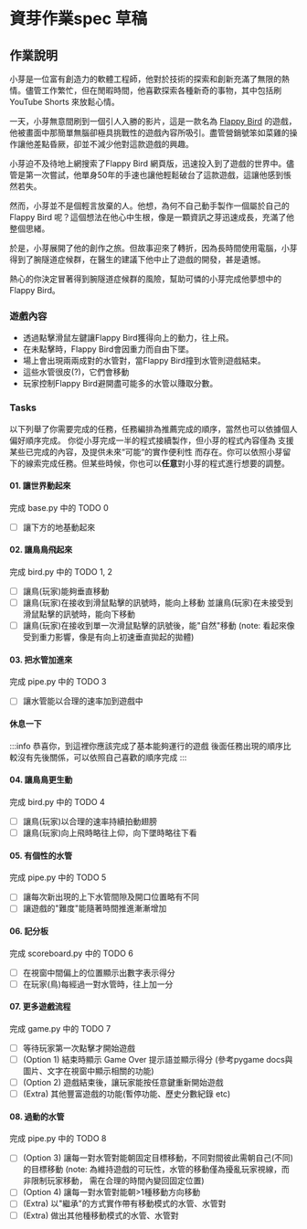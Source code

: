 # 資芽作業spec 草稿

## 作業說明

小芽是一位富有創造力的軟體工程師，他對於技術的探索和創新充滿了無限的熱情。儘管工作繁忙，但在閒暇時間，他喜歡探索各種新奇的事物，其中包括刷 YouTube Shorts 來放鬆心情。

一天，小芽無意間刷到一個引人入勝的影片，這是一款名為 [Flappy Bird](https://zh.wikipedia.org/zh-tw/Flappy_Bird) 的遊戲，他被畫面中那簡單無腦卻極具挑戰性的遊戲內容所吸引。盡管營銷號笨如菜雞的操作讓他差點昏厥，卻並不減少他對這款遊戲的興趣。

小芽迫不及待地上網搜索了Flappy Bird 網頁版，迅速投入到了遊戲的世界中。儘管是第一次嘗試，他單身50年的手速也讓他輕鬆破台了這款遊戲，這讓他感到悵然若失。

然而，小芽並不是個輕言放棄的人。他想，為何不自己動手製作一個屬於自己的 Flappy Bird 呢？這個想法在他心中生根，像是一顆資訊之芽迅速成長，充滿了他整個思緒。

於是，小芽展開了他的創作之旅。但故事迎來了轉折，因為長時間使用電腦，小芽得到了腕隧道症候群，在醫生的建議下他中止了遊戲的開發，甚是遺憾。

熱心的你決定冒著得到腕隧道症候群的風險，幫助可憐的小芽完成他夢想中的Flappy Bird。

### 遊戲內容

- 透過點擊滑鼠左鍵讓Flappy Bird獲得向上的動力，往上飛。
- 在未點擊時，Flappy Bird會因重力而自由下墜。
- 場上會出現兩兩成對的水管對，當Flappy Bird撞到水管則遊戲結束。
- 這些水管很皮(?)，它們會移動
- 玩家控制Flappy Bird避開盡可能多的水管以賺取分數。

### Tasks

以下列舉了你需要完成的任務，任務編排為推薦完成的順序，當然也可以依據個人偏好順序完成。
你從小芽完成一半的程式接續製作，但小芽的程式內容僅為 支援某些已完成的內容，及提供未來“可能“的實作便利性 而存在。你可以依照小芽留下的線索完成任務。但某些時候，你也可以**任意**對小芽的程式進行想要的調整。

#### 01. 讓世界動起來

完成 base.py 中的 TODO 0

- [ ] 讓下方的地基動起來

#### 02. 讓鳥鳥飛起來

完成 bird.py 中的 TODO 1, 2

- [ ] 讓鳥(玩家)能夠垂直移動
- [ ] 讓鳥(玩家)在接收到滑鼠點擊的訊號時，能向上移動
並讓鳥(玩家)在未接受到滑鼠點擊的訊號時，能向下移動
- [ ] 讓鳥(玩家)在接收到單一次滑鼠點擊的訊號後，能"自然"移動
(note: 看起來像受到重力影響，像是有向上初速垂直拋起的拋體)

#### 03. 把水管加進來

完成 pipe.py 中的 TODO 3

- [ ] 讓水管能以合理的速率加到遊戲中

#### 休息一下

:::info
恭喜你，到這裡你應該完成了基本能夠運行的遊戲
後面任務出現的順序比較沒有先後關係，可以依照自己喜歡的順序完成
:::

#### 04. 讓鳥鳥更生動

完成 bird.py 中的 TODO 4

- [ ] 讓鳥(玩家)以合理的速率持續拍動翅膀
- [ ] 讓鳥(玩家)向上飛時略往上仰，向下墜時略往下看

#### 05. 有個性的水管

完成 pipe.py 中的 TODO 5

- [ ] 讓每次新出現的上下水管間隙及開口位置略有不同
- [ ] 讓遊戲的"難度"能隨著時間推進漸漸增加

#### 06. 記分板

完成 scoreboard.py 中的 TODO 6

- [ ] 在視窗中間偏上的位置顯示出數字表示得分
- [ ] 在玩家(鳥)每經過一對水管時，往上加一分

#### 07. 更多遊戲流程

完成 game.py 中的 TODO 7

- [ ] 等待玩家第一次點擊才開始遊戲
- [ ] (Option 1) 結束時顯示 Game Over 提示語並顯示得分
(參考pygame docs與圖片、文字在視窗中顯示相關的功能)
- [ ] (Option 2) 遊戲結束後，讓玩家能按任意鍵重新開始遊戲
- [ ] (Extra) 其他豐富遊戲的功能(暫停功能、歷史分數紀錄 etc)

#### 08. 過動的水管

完成 pipe.py 中的 TODO 8

- [ ] (Option 3) 讓每一對水管對能朝固定目標移動，不同對間彼此需朝自己(不同)的目標移動
(note: 為維持遊戲的可玩性，水管的移動僅為擾亂玩家視線，而非限制玩家移動，
需在合理的時間內變回固定位置)
- [ ] (Option 4) 讓每一對水管對能朝>1種移動方向移動
- [ ] (Extra) 以"繼承"的方式實作帶有移動模式的水管、水管對
- [ ] (Extra) 做出其他種移動模式的水管、水管對
